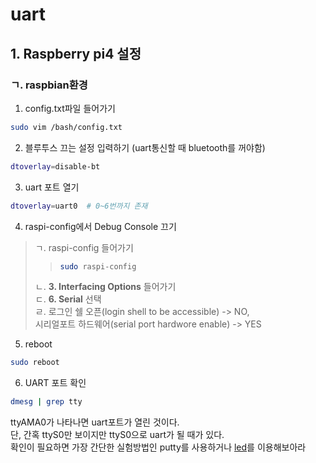 # uart  

## 1. Raspberry pi4 설정  

### ㄱ. raspbian환경  

1. config.txt파일 들어가기
``` bash
sudo vim /bash/config.txt
```

2. 블루투스 끄는 설정 입력하기 (uart통신할 때 bluetooth를 꺼야함)
``` bash
dtoverlay=disable-bt
```

3. uart 포트 열기
``` bash
dtoverlay=uart0  # 0~6번까지 존재
```

4. raspi-config에서 Debug Console 끄기  
> ㄱ. raspi-config 들어가기
>> ``` bash
>> sudo raspi-config
>> ```
> ㄴ. **3. Interfacing Options** 들어가기  
> ㄷ. **6. Serial** 선택  
> ㄹ. 로그인 쉘 오픈(login shell to be accessible) -> NO,  
> 시리얼포트 하드웨어(serial port hardwore enable) -> YES   

5. reboot
``` bash
sudo reboot
```

6. UART 포트 확인
``` bash
dmesg | grep tty
```

ttyAMA0가 나타나면 uart포트가 열린 것이다.  
단, 간혹 ttyS0만 보이지만 ttyS0으로 uart가 될 때가 있다.  
확인이 필요하면 가장 간단한 실험방법인 putty를 사용하거나 [led](https://github.com/ndg5778/smartfactory/tree/main/test/atmega-raspberry/UART_led)를 이용해보아라
